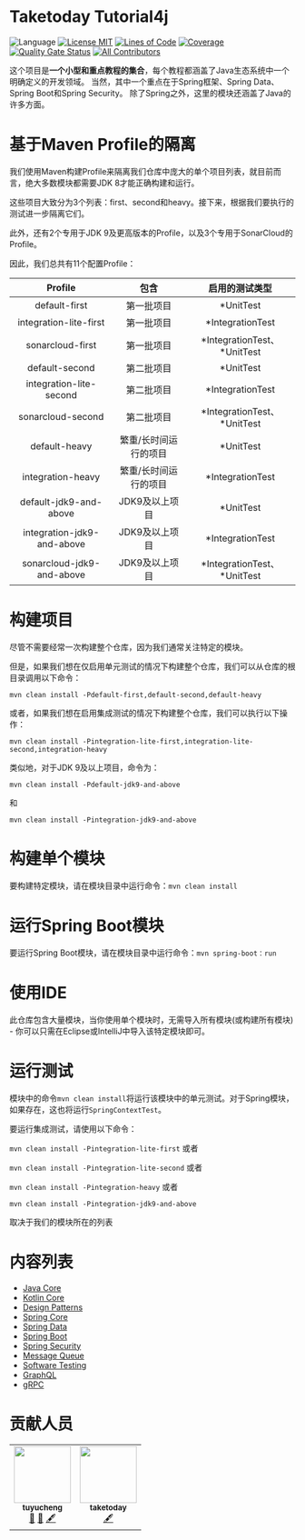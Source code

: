 Taketoday Tutorial4j
================

![Language](https://img.shields.io/badge/language-java-brightgreen)
[![License MIT](https://img.shields.io/badge/license-MIT-blue.svg)](https://raw.githubusercontent.com/tu-yucheng/java-development-practice/master/LICENSE.md)
[![Lines of Code](https://sonarcloud.io/api/project_badges/measure?project=tu-yucheng_taketoday-tutorial4j&metric=ncloc)](https://sonarcloud.io/project/overview?id=tu-yucheng_taketoday-tutorial4j)
[![Coverage](https://sonarcloud.io/api/project_badges/measure?project=tu-yucheng_taketoday-tutorial4j&metric=coverage)](https://sonarcloud.io/dashboard?id=tu-yucheng_taketoday-tutorial4j)
[![Quality Gate Status](https://sonarcloud.io/api/project_badges/measure?project=tu-yucheng_taketoday-tutorial4j&metric=alert_status)](https://sonarcloud.io/summary/new_code?id=tu-yucheng_taketoday-tutorial4j)
[![All Contributors](https://img.shields.io/badge/all_contributors-2-orange.svg?style=flat-square)](#contributors)

这个项目是**一个小型和重点教程的集合**，每个教程都涵盖了Java生态系统中一个明确定义的开发领域。
当然，其中一个重点在于Spring框架、Spring Data、Spring Boot和Spring Security。
除了Spring之外，这里的模块还涵盖了Java的许多方面。

基于Maven Profile的隔离
====================

我们使用Maven构建Profile来隔离我们仓库中庞大的单个项目列表，就目前而言，绝大多数模块都需要JDK 8才能正确构建和运行。

这些项目大致分为3个列表：first、second和heavy。接下来，根据我们要执行的测试进一步隔离它们。

此外，还有2个专用于JDK 9及更高版本的Profile，以及3个专用于SonarCloud的Profile。

因此，我们总共有11个配置Profile：

|          Profile           |     包含      |           启用的测试类型           |
|:--------------------------:|:-----------:|:---------------------------:|
|       default-first        |    第一批项目    |          *UnitTest          |
|   integration-lite-first   |    第一批项目    |      *IntegrationTest       |
|      sonarcloud-first      |    第一批项目    | *IntegrationTest、\*UnitTest |
|       default-second       |    第二批项目    |          *UnitTest          |
|  integration-lite-second   |    第二批项目    |      *IntegrationTest       |
|     sonarcloud-second      |    第二批项目    | *IntegrationTest、\*UnitTest |
|       default-heavy        | 繁重/长时间运行的项目 |          *UnitTest          |
|     integration-heavy      | 繁重/长时间运行的项目 |      *IntegrationTest       |
|   default-jdk9-and-above   |  JDK9及以上项目  |          *UnitTest          |
| integration-jdk9-and-above |  JDK9及以上项目  |      *IntegrationTest       |
|     sonarcloud-jdk9-and-above       | JDK9及以上项目 | *IntegrationTest、\*UnitTest |

构建项目
====================
尽管不需要经常一次构建整个仓库，因为我们通常关注特定的模块。

但是，如果我们想在仅启用单元测试的情况下构建整个仓库，我们可以从仓库的根目录调用以下命令：

`mvn clean install -Pdefault-first,default-second,default-heavy`

或者，如果我们想在启用集成测试的情况下构建整个仓库，我们可以执行以下操作：

`mvn clean install -Pintegration-lite-first,integration-lite-second,integration-heavy`

类似地，对于JDK 9及以上项目，命令为：

`mvn clean install -Pdefault-jdk9-and-above`

和

`mvn clean install -Pintegration-jdk9-and-above`

构建单个模块
====================
要构建特定模块，请在模块目录中运行命令：`mvn clean install`


运行Spring Boot模块
====================
要运行Spring Boot模块，请在模块目录中运行命令：`mvn spring-boot：run`


使用IDE
====================
此仓库包含大量模块，当你使用单个模块时，无需导入所有模块(或构建所有模块) - 你可以只需在Eclipse或IntelliJ中导入该特定模块即可。


运行测试
=============

模块中的命令`mvn clean install`将运行该模块中的单元测试。对于Spring模块，如果存在，这也将运行`SpringContextTest`。

要运行集成测试，请使用以下命令：

`mvn clean install -Pintegration-lite-first` 或者

`mvn clean install -Pintegration-lite-second` 或者

`mvn clean install -Pintegration-heavy` 或者

`mvn clean install -Pintegration-jdk9-and-above`

取决于我们的模块所在的列表

内容列表
===================

+ [Java Core](java-core-modules/README.md)
+ [Kotlin Core](kotlin-modules/kotlin-core/README.md)
+ [Design Patterns](design-patterns-modules/README.md)
+ [Spring Core](spring-core-1/README.md)
+ [Spring Data](spring-data-modules/README.md)
+ [Spring Boot](spring-boot-modules/README.md)
+ [Spring Security](spring-security-modules/README.md)
+ [Message Queue](messaging-modules/README.md)
+ [Software Testing](software.test/README.md)
+ [GraphQL](graphql.modules/README.md)
+ [gRPC](grpc/README.md)

贡献人员
==============
<!-- ALL-CONTRIBUTORS-LIST:START - Do not remove or modify this section -->
<!-- prettier-ignore-start -->
<!-- markdownlint-disable -->
<table>
  <tr>
    <td align="center"><a href="https://github.com/tu-yucheng"><img src="https://avatars.githubusercontent.com/u/88582540?v=4s=100" width="100px;" alt=""/><br /><sub><b>tuyucheng</b></sub></a><br /><a href="#projectManagement-tuyucheng" title="Project Management">📆</a> <a href="#maintenance-tuyucheng" title="Maintenance">🚧</a> <a href="#content-tuyucheng" title="Content">🖋</a></td>
    <td align="center"><a href="https://github.com/take-today"><img src="https://avatars.githubusercontent.com/u/116951809?v=4s=100" width="100px;" alt=""/><br /><sub><b>taketoday</b></sub></a><br /><a href="#content-taketoday" title="Content">🖋</a></td>
  </tr>
</table>